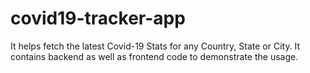 # covid19-tracker-app
It helps fetch the latest Covid-19 Stats for any Country, State or City. It contains backend as well as frontend code to demonstrate the usage.

